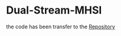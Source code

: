 # Dual-Stream-MHSI
the code has been transfer to the [Repository](https://github.com/DeepMed-Lab-ECNU/Dual-Stream-MHSI)
